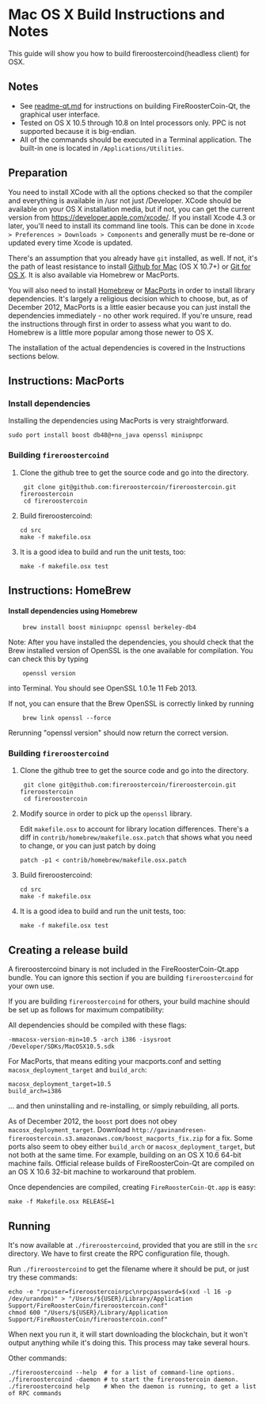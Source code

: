 Mac OS X Build Instructions and Notes
====================================
This guide will show you how to build fireroostercoind(headless client) for OSX.

Notes
-----

* See [readme-qt.md](readme-qt.md) for instructions on building FireRoosterCoin-Qt, the
graphical user interface.
* Tested on OS X 10.5 through 10.8 on Intel processors only. PPC is not
supported because it is big-endian.
* All of the commands should be executed in a Terminal application. The
built-in one is located in `/Applications/Utilities`.

Preparation
-----------

You need to install XCode with all the options checked so that the compiler
and everything is available in /usr not just /Developer. XCode should be
available on your OS X installation media, but if not, you can get the
current version from https://developer.apple.com/xcode/. If you install
Xcode 4.3 or later, you'll need to install its command line tools. This can
be done in `Xcode > Preferences > Downloads > Components` and generally must
be re-done or updated every time Xcode is updated.

There's an assumption that you already have `git` installed, as well. If
not, it's the path of least resistance to install [Github for Mac](https://mac.github.com/)
(OS X 10.7+) or
[Git for OS X](https://code.google.com/p/git-osx-installer/). It is also
available via Homebrew or MacPorts.

You will also need to install [Homebrew](http://mxcl.github.io/homebrew/)
or [MacPorts](https://www.macports.org/) in order to install library
dependencies. It's largely a religious decision which to choose, but, as of
December 2012, MacPorts is a little easier because you can just install the
dependencies immediately - no other work required. If you're unsure, read
the instructions through first in order to assess what you want to do.
Homebrew is a little more popular among those newer to OS X.

The installation of the actual dependencies is covered in the Instructions
sections below.

Instructions: MacPorts
----------------------

### Install dependencies

Installing the dependencies using MacPorts is very straightforward.

    sudo port install boost db48@+no_java openssl miniupnpc

### Building `fireroostercoind`

1. Clone the github tree to get the source code and go into the directory.

        git clone git@github.com:fireroostercoin/fireroostercoin.git fireroostercoin
        cd fireroostercoin

2.  Build fireroostercoind:

        cd src
        make -f makefile.osx

3.  It is a good idea to build and run the unit tests, too:

        make -f makefile.osx test

Instructions: HomeBrew
----------------------

#### Install dependencies using Homebrew

        brew install boost miniupnpc openssl berkeley-db4

Note: After you have installed the dependencies, you should check that the Brew installed version of OpenSSL is the one available for compilation. You can check this by typing

        openssl version

into Terminal. You should see OpenSSL 1.0.1e 11 Feb 2013.

If not, you can ensure that the Brew OpenSSL is correctly linked by running

        brew link openssl --force

Rerunning "openssl version" should now return the correct version.

### Building `fireroostercoind`

1. Clone the github tree to get the source code and go into the directory.

        git clone git@github.com:fireroostercoin/fireroostercoin.git fireroostercoin
        cd fireroostercoin

2.  Modify source in order to pick up the `openssl` library.

    Edit `makefile.osx` to account for library location differences. There's a
    diff in `contrib/homebrew/makefile.osx.patch` that shows what you need to
    change, or you can just patch by doing

        patch -p1 < contrib/homebrew/makefile.osx.patch

3.  Build fireroostercoind:

        cd src
        make -f makefile.osx

4.  It is a good idea to build and run the unit tests, too:

        make -f makefile.osx test

Creating a release build
------------------------

A fireroostercoind binary is not included in the FireRoosterCoin-Qt.app bundle. You can ignore
this section if you are building `fireroostercoind` for your own use.

If you are building `fireroostercoind` for others, your build machine should be set up
as follows for maximum compatibility:

All dependencies should be compiled with these flags:

    -mmacosx-version-min=10.5 -arch i386 -isysroot /Developer/SDKs/MacOSX10.5.sdk

For MacPorts, that means editing your macports.conf and setting
`macosx_deployment_target` and `build_arch`:

    macosx_deployment_target=10.5
    build_arch=i386

... and then uninstalling and re-installing, or simply rebuilding, all ports.

As of December 2012, the `boost` port does not obey `macosx_deployment_target`.
Download `http://gavinandresen-fireroostercoin.s3.amazonaws.com/boost_macports_fix.zip`
for a fix. Some ports also seem to obey either `build_arch` or
`macosx_deployment_target`, but not both at the same time. For example, building
on an OS X 10.6 64-bit machine fails. Official release builds of FireRoosterCoin-Qt are
compiled on an OS X 10.6 32-bit machine to workaround that problem.

Once dependencies are compiled, creating `FireRoosterCoin-Qt.app` is easy:

    make -f Makefile.osx RELEASE=1

Running
-------

It's now available at `./fireroostercoind`, provided that you are still in the `src`
directory. We have to first create the RPC configuration file, though.

Run `./fireroostercoind` to get the filename where it should be put, or just try these
commands:

    echo -e "rpcuser=fireroostercoinrpc\nrpcpassword=$(xxd -l 16 -p /dev/urandom)" > "/Users/${USER}/Library/Application Support/FireRoosterCoin/fireroostercoin.conf"
    chmod 600 "/Users/${USER}/Library/Application Support/FireRoosterCoin/fireroostercoin.conf"

When next you run it, it will start downloading the blockchain, but it won't
output anything while it's doing this. This process may take several hours.

Other commands:

    ./fireroostercoind --help  # for a list of command-line options.
    ./fireroostercoind -daemon # to start the fireroostercoin daemon.
    ./fireroostercoind help    # When the daemon is running, to get a list of RPC commands
